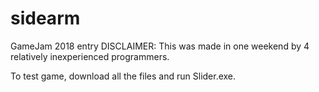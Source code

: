 # sidearm
GameJam 2018 entry
DISCLAIMER: This was made in one weekend by 4 relatively inexperienced programmers.

To test game, download all the files and run Slider.exe.

